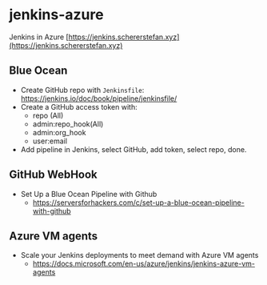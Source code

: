 # jenkins-azure
Jenkins in Azure [https://jenkins.schererstefan.xyz](https://jenkins.schererstefan.xyz)

## Blue Ocean
- Create GitHub repo with `Jenkinsfile`: https://jenkins.io/doc/book/pipeline/jenkinsfile/
- Create a GitHub access token with:
  - repo (All)
  - admin:repo_hook(All)
  - admin:org_hook
  - user:email
- Add pipeline in Jenkins, select GitHub, add token, select repo, done.

## GitHub WebHook
- Set Up a Blue Ocean Pipeline with Github
  - https://serversforhackers.com/c/set-up-a-blue-ocean-pipeline-with-github

## Azure VM agents
- Scale your Jenkins deployments to meet demand with Azure VM agents
  - https://docs.microsoft.com/en-us/azure/jenkins/jenkins-azure-vm-agents
  

